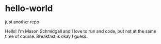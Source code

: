 # hello-world
just another repo

Hello! I'm Mason Schmidgall and I love to run and code, but not at the same time of course.
Breakfast is okay I guess.
